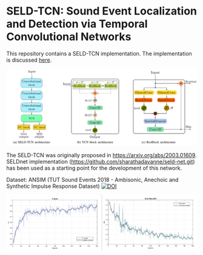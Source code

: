 
# SELD-TCN: Sound Event Localization and Detection via Temporal Convolutional Networks

This repository contains a SELD-TCN implementation. The implementation is discussed [here](SELD-TCN_implementation_report.pdf).

![picture](img/img1.PNG)

The SELD-TCN was originally proposed in https://arxiv.org/abs/2003.01609.  
SELDnet implementation (https://github.com/sharathadavanne/seld-net.git) has been used as a starting point for the development of this network.

Dataset:
ANSIM (TUT Sound Events 2018 - Ambisonic, Anechoic and Synthetic Impulse Response Dataset) [![DOI](https://zenodo.org/badge/DOI/10.5281/zenodo.1237703.svg)](https://doi.org/10.5281/zenodo.1237703)

![picture](img/img2.PNG)
